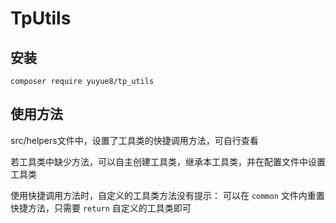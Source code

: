 # TpUtils

## 安装
~~~
composer require yuyue8/tp_utils
~~~

## 使用方法

src/helpers文件中，设置了工具类的快捷调用方法，可自行查看

若工具类中缺少方法，可以自主创建工具类，继承本工具类，并在配置文件中设置工具类

使用快捷调用方法时，自定义的工具类方法没有提示：
可以在 `common` 文件内重置快捷方法，只需要 `return` 自定义的工具类即可